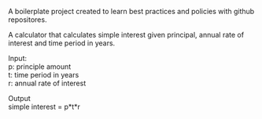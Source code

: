 A boilerplate project created to learn best practices and policies with github repositores. 

A calculator that calculates simple interest given principal, annual rate of interest and time period in years. 

Input: <br>
  p: principle amount <br>
  t: time period in years <br>
  r: annual rate of interest <br>

Output <br>
  simple interest = p\*t\*r
